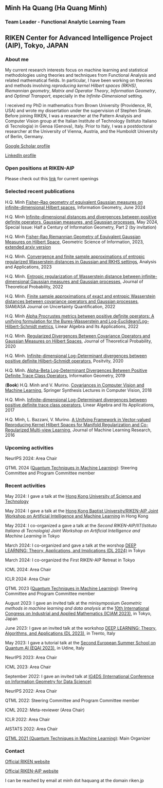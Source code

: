 ## Minh Ha Quang (Ha Quang Minh)

### Team Leader - Functional Analytic Learning Team

## RIKEN Center for Advanced Intelligence Project (AIP), Tokyo, JAPAN

### About me

My current research interests focus on machine learning and statistical methodologies using theories and techniques from Functional Analysis and related mathematical fields. In particular, I have been working on theories and methods involving _reproducing kernel Hilbert spaces (RKHS)_, _Riemannian geometry_, _Matrix and Operator Theory_, _Information Geometry_, and _Optimal Transport_, especially in the _Infinite-Dimensional_ setting.

I received my PhD in mathematics from Brown University (Providence, RI, USA) and wrote my dissertation under the supervision of Stephen Smale. Before joining RIKEN, I was a researcher at the Pattern Analysis and Computer Vision group at the Italian Institute of Technology (Istituto Italiano di Tecnologia) in Genoa (Genova), Italy. Prior to Italy, I was a postdoctoral researcher at the University of Vienna, Austria, and the Humboldt University of Berlin, Germany.

[Google Scholar profile](https://scholar.google.com/citations?user=JxhhXEsAAAAJ&hl=en)

[LinkedIn profile](https://www.linkedin.com/in/minh-ha-quang-9b29506/)

### Open positions at RIKEN-AIP

Please check out this [link](https://aip.riken.jp/careers/) for current openings

### Selected recent publications

H.Q. Minh [Fisher–Rao geometry of equivalent Gaussian measures on infinite-dimensional Hilbert spaces](https://link.springer.com/article/10.1007/s41884-024-00137-0), Information Geometry, June 2024

H.Q. Minh [Infinite-dimensional distances and divergences between positive definite operators, Gaussian measures, and Gaussian processes](https://link.springer.com/article/10.1007/s41884-024-00134-3), May 2024, Special Issue: Half a Century of Information Geometry, Part 2 (by invitation)

H.Q. Minh [Fisher-Rao Riemannian Geometry of Equivalent Gaussian Measures on Hilbert Space](https://link.springer.com/chapter/10.1007/978-3-031-38271-0_41), Geometric Science of Information, 2023, [extended arxiv version](https://arxiv.org/abs/2310.10182)

H.Q. Minh. [Convergence and finite sample approximations of entropic regularized Wasserstein distances in Gaussian and RKHS settings](https://www.worldscientific.com/doi/10.1142/S0219530522500142), Analysis and Applications, 2023

H.Q. Minh. [Entropic regularization of Wasserstein distance between infinite-dimensional Gaussian measures and Gaussian processes](https://link.springer.com/article/10.1007/s10959-022-01165-1), Journal of Theoretical Probability, 2022

H.Q. Minh. [Finite sample approximations of exact and entropic Wasserstein distances between covariance operators and Gaussian processes](https://epubs.siam.org/doi/abs/10.1137/21M1410488), SIAM/ASA Journal on Uncertainty Quantification, 2022

H.Q. Minh [Alpha Procrustes metrics between positive definite operators: A unifying formulation for the Bures-Wasserstein and Log-Euclidean/Log-Hilbert-Schmidt metrics](https://www.sciencedirect.com/science/article/pii/S0024379521004110), Linear Algebra and Its Applications, 2022

H.Q. Minh. [Regularized Divergences Between Covariance Operators and Gaussian Measures on Hilbert Spaces](https://link.springer.com/article/10.1007/s10959-020-01003-2), Journal of Theoretical Probability, 2020

H.Q. Minh. [Infinite-dimensional Log-Determinant divergences between positive definite Hilbert–Schmidt operators](https://link.springer.com/article/10.1007/s11117-019-00701-4), Positvity, 2020

H.Q. Minh. [Alpha-Beta Log-Determinant Divergences Between Positive Definite Trace Class Operators](https://link.springer.com/article/10.1007/s41884-019-00019-w), Information Geometry, 2019

(**Book**) H.Q. Minh and V. Murino. [Covariances in Computer Vision and Machine Learning](https://link.springer.com/book/10.1007/978-3-031-01820-6), Springer Synthesis Lectures in Computer Vision, 2018

<!--
<p align="center">
<img src ="https://user-images.githubusercontent.com/109050754/194521639-94d63bf5-2f80-45b6-991f-babe73f8eee3.jpg" width = "150" height = "150"> 
</p>
-->

H.Q. Minh. [Infinite-dimensional Log-Determinant divergences between positive definite trace class operators](https://www.sciencedirect.com/science/article/pii/S0024379516304177), Linear Algebra and Its Applications, 2017

H.Q. Minh, L. Bazzani, V. Murino. [A Unifying Framework in Vector-valued Reproducing Kernel Hilbert Spaces for Manifold Regularization and Co-Regularized Multi-view Learning](https://www.jmlr.org/papers/v17/14-036.html), Journal of Machine Learning Research, 2016

### Upcoming activities

NeurIPS 2024: Area Chair

QTML 2024 ([Quantum Techniques in Machine Learning](https://qtml2024.org/)): Steering Committee and Program Committee member

### Recent activities

May 2024: I gave a talk at the [Hong Kong University of Science and Technology](https://hkust.edu.hk/)

May 2024: I gave a talk at the [Hong Kong Baptist University/RIKEN-AIP Joint Workshop on Artificial Intelligence and Machine Learning](https://www.comp.hkbu.edu.hk/aiml2024/) in Hong Kong

May 2024: I co-organized a gave a talk at the _Second RIKEN-AIP/IIT(Istituto Italiano di Tecnologia) Joint Workshop on Artificial Intelligence and Machine Learning_ in Tokyo

March 2024: I co-organized and gave a talk at the worshop [DEEP LEARNING: Theory, Applications, and Implications (DL 2024)](https://sites.google.com/view/dl2024/) in Tokyo 

March 2024: I co-organized the First RIKEN-AIP Retreat in Tokyo

ICML 2024: Area Chair

ICLR 2024: Area Chair

QTML 2023 ([Quantum Techniques in Machine Learning](https://qtml-2023.web.cern.ch/)): Steering Committee and Program Committee member

August 2023: I gave an invited talk at the minisymposium _Geometric methods in machine learning and data analysis_ at the [10th International Congress on Industrial and Applied Mathematics (ICIAM 2023)](https://iciam2023.org/), in Tokyo, Japan

June 2023: I gave an invited talk at the workshop [DEEP LEARNING: Theory, Algorithms, and Applications (DL 2023)](https://dl2023.fbk.eu/), in Trento, Italy

May 2023: I gave a tutorial talk at the [Second European Summer School on Quantum AI (EQAI 2023)](http://eqai.eu/), in Udine, Italy

NeurIPS 2023: Area Chair

ICML 2023: Area Chair

September 2022: I gave an invited talk at [IG4DS (International Conference on Information Geometry for Data Science)](https://www.dsf.tuhh.de/index.php/ig4ds/)

NeurIPS 2022: Area Chair

QTML 2022: Steering Committee and Program Committee member

ICML 2022: Meta-reviewer (Area Chair)

ICLR 2022: Area Chair

AISTATS 2022: Area Chair

[QTML 2021 (Quantum Techniques in Machine Learning)](https://www.quantummachinelearning.org/qtml2021.html): Main Organizer

### Contact

[Official RIKEN website](https://www.riken.jp/en/research/labs/aip/generic_tech/funct_anl_learn/)

[Official RIKEN-AIP website](https://aip.riken.jp/labs/generic_tech/funct_anl_learn/)

I can be reached by email at minh dot haquang at the domain riken.jp


<!--
You can use the [editor on GitHub](https://github.com/Minh-Ha-Quang/minh.github.io/edit/gh-pages/index.md) to maintain and preview the content for your website in Markdown files.

Whenever you commit to this repository, GitHub Pages will run [Jekyll](https://jekyllrb.com/) to rebuild the pages in your site, from the content in your Markdown files.

### Markdown

Markdown is a lightweight and easy-to-use syntax for styling your writing. It includes conventions for

```markdown
Syntax highlighted code block

# Header 1
## Header 2
### Header 3

- Bulleted
- List

1. Numbered
2. List

**Bold** and _Italic_ and `Code` text

[Link](url) and ![Image](src)
```

For more details see [Basic writing and formatting syntax](https://docs.github.com/en/github/writing-on-github/getting-started-with-writing-and-formatting-on-github/basic-writing-and-formatting-syntax).

### Jekyll Themes

Your Pages site will use the layout and styles from the Jekyll theme you have selected in your [repository settings](https://github.com/Minh-Ha-Quang/minh.github.io/settings/pages). The name of this theme is saved in the Jekyll `_config.yml` configuration file.

### Support or Contact

Having trouble with Pages? Check out our [documentation](https://docs.github.com/categories/github-pages-basics/) or [contact support](https://support.github.com/contact) and we’ll help you sort it out.

-->
